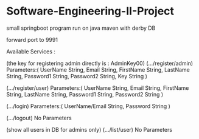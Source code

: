 # Software-Engineering-II-Project

small springboot program run on java maven with derby DB

forward port to 9991

Available Services :

(the key for registering admin directly is : AdminKey00)
(.../register/admin)
Parameters:(
    UserName String,
    Email String,
    FirstName String,
    LastName String,
    Password1 String,
    Password2 String,
    Key String
)
	
(.../register/user)
Parameters:(
    UserName String,
    Email String,
    FirstName String,
    LastName String,
    Password1 String,
    Password2 String
)	
	
(.../login)
Parameters:(
	UserName/Email String,
	Password String
)

(.../logout)
No Parameters


(show all users in DB for admins only)
(.../list/user)
No Parameters
   
